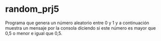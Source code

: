 # random_prj5
Programa que genera un número aleatorio entre 0 y 1 y a continuación muestra un mensaje por la consola diciendo
si este número es mayor que 0,5 o menor e igual que 0,5.
